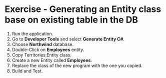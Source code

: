 ﻿# Exercise - Generating an Entity class base on existing table in the DB

1.  Run the application.
2.	Go to **Developer Tools** and select **Generate Entity C#**.
3.	Choose **Northwind** database.
4.	Double-Click on **Employees** entity.
5.	Copy Territories:Entity class. 
6.	Create a new Entity called **Employees**.
7.	Replace the class of the new program with the one you copied.
9.	Build and Test. 


